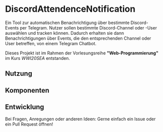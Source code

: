 # DiscordAttendenceNotification

Ein Tool zur automatischen Benachrichtigung über bestimmte Discord-Events per Telegram. Nutzer sollen bestimmte Discord-Channel oder -User auswählen und tracken können. Dadurch erhalten sie dann Benachrichtigungen über Events, die den entsprechenden Channel oder User betreffen, von einem Telegram Chatbot.

Dieses Projekt ist im Rahmen der Vorlesungsreihe **"Web-Programmierung"** im Kurs _WWI20SEA_ entstanden.

## Nutzung

## Komponenten

## Entwicklung

Bei Fragen, Anregungen oder anderen Ideen: Gerne einfach ein Issue oder ein Pull Request öffnen!
